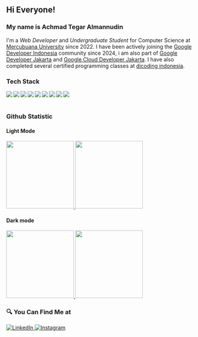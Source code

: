 ## Hi Everyone!  
### My name is **Achmad Tegar Almannudin**  

I'm a *Web Developer* and *Undergraduate Student* for Computer Science at [Mercubuana University](https://mercubuana.ac.id/) since 2022. I have been actively joining the [Google Developer Indonesia](https://www.instagram.com/gdevsid/) community since 2024, i am also part of [Google Developer Jakarta](https://gdg.community.dev/gdg-jakarta/) and [Google Cloud Developer Jakarta](https://gdg.community.dev/gdg-cloud-jakarta/). I have also completed several certified programming classes at [dicoding indonesia](https://www.dicoding.com/). 

### Tech Stack  
<img align="left" src="https://img.shields.io/badge/HTML-%23E34F26.svg?logo=html5&logoColor=white"/>  
<img align="left" src="https://img.shields.io/badge/CSS-%231572B6.svg?logo=css3&logoColor=white"/>  
<img align="left" src="https://img.shields.io/badge/JavaScript-%23323330.svg?logo=javascript&logoColor=%23F7DF1E"/>  
<img align="left" src="https://img.shields.io/badge/PHP-%23777BB4.svg?logo=php&logoColor=white"/>  
<img align="left" src="https://img.shields.io/badge/Laravel-%23FF2D20.svg?logo=laravel&logoColor=white"/>  
<img align="left" src="https://img.shields.io/badge/React-%2361DAFB.svg?logo=react&logoColor=black"/>  
<img align="left" src="https://img.shields.io/badge/Tailwind-%2306B6D4.svg?logo=tailwindcss&logoColor=white"/>  
<img align="left" src="https://img.shields.io/badge/Kotlin-%237F52FF.svg?logo=kotlin&logoColor=white"/>  
<img align="left" src="https://img.shields.io/badge/Java-%23ED8B00.svg?logo=openjdk&logoColor=white"/>  
<br><br>

### Github Statistic 
#### Light Mode
<p align="left">
<a href="https://github.com/achmadtegarall">
<img height="180em" src="https://github-readme-stats-eight-theta.vercel.app/api/top-langs/?username=achmadtegarall&layout=compact&langs_count=8&theme=buefy"/>
<img height="180em" src="https://github-readme-stats-eight-theta.vercel.app/api?username=achmadtegarall&show_icons=true&theme=buefy&include_all_commits=true&count_private=true"/>
</a>
</p>

#### Dark mode
<p align="left">
<a href="https://github.com/dimasmds">
   <img height="180em" src="https://github-readme-stats-eight-theta.vercel.app/api/top-langs/?username=achmadtegarall&layout=compact&langs_count=8&theme=algolia"/>
  <img height="180em" src="https://github-readme-stats-eight-theta.vercel.app/api?username=achmadtegarall&show_icons=true&theme=algolia&include_all_commits=true&count_private=true"/>
</a>
</p>

### 🔍 You Can Find Me at  
<p> 
  <a href="https://www.linkedin.com/in/achmad-tegar-almannudin-481a06319" target="_blank">
    <img alt="LinkedIn" src="https://img.shields.io/badge/linkedin-%230077B5.svg?&style=for-the-badge&logo=linkedin&logoColor=white" />
  </a> 
  <a href="https://www.instagram.com/achmdtegar_al/" target="_blank">
    <img alt="Instagram" src="https://img.shields.io/badge/instagram-%23E4405F.svg?&style=for-the-badge&logo=instagram&logoColor=white" />
  </a> 
</p>
